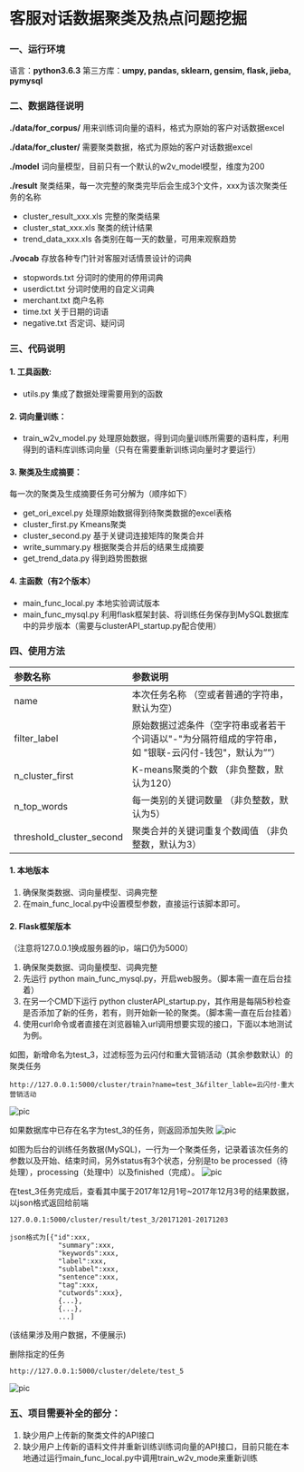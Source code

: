 #  客服对话数据聚类及热点问题挖掘  

### 一、运行环境
语言：**python3.6.3**
第三方库：**umpy, pandas, sklearn, gensim, flask, jieba, pymysql**  

### 二、数据路径说明
**./data/for_corpus/** 用来训练词向量的语料，格式为原始的客户对话数据excel



**./data/for_cluster/** 需要聚类数据，格式为原始的客户对话数据excel



**./model** 词向量模型，目前只有一个默认的w2v_model模型，维度为200



**./result** 聚类结果，每一次完整的聚类完毕后会生成3个文件，xxx为该次聚类任务的名称
* cluster_result_xxx.xls 完整的聚类结果
* cluster_stat_xxx.xls 聚类的统计结果
* trend_data_xxx.xls 各类别在每一天的数量，可用来观察趋势




**./vocab** 存放各种专门针对客服对话情景设计的词典

* stopwords.txt 分词时的使用的停用词典
* userdict.txt 分词时使用的自定义词典
* merchant.txt 商户名称
* time.txt 关于日期的词语
* negative.txt 否定词、疑问词





### 三、代码说明

#### 1. 工具函数:
* utils.py 集成了数据处理需要用到的函数




#### 2. 词向量训练：

* train_w2v_model.py 处理原始数据，得到词向量训练所需要的语料库，利用得到的语料库训练词向量（只有在需要重新训练词向量时才要运行）




#### 3. 聚类及生成摘要：

每一次的聚类及生成摘要任务可分解为（顺序如下）

* get_ori_excel.py  处理原始数据得到待聚类数据的excel表格
* cluster_first.py  Kmeans聚类
* cluster_second.py  基于关键词连接矩阵的聚类合并
* write_summary.py  根据聚类合并后的结果生成摘要
* get_trend_data.py  得到趋势图数据




#### 4. 主函数（有2个版本）

* main_func_local.py 本地实验调试版本 
* main_func_mysql.py 利用flask框架封装、将训练任务保存到MySQL数据库中的异步版本（需要与clusterAPI_startup.py配合使用）



### 四、使用方法

| 参数名称                     | 参数说明                                     |
| :----------------------- | :--------------------------------------- |
| name                     | 本次任务名称 （空或者普通的字符串，默认为空）                  |
| filter_label             | 原始数据过滤条件（空字符串或者若干个词语以"-"为分隔符组成的字符串，如 "银联-云闪付-钱包"，默认为””） |
| n_cluster_first          | K-means聚类的个数 （非负整数，默认为120）               |
| n_top_words              | 每一类别的关键词数量  （非负整数，默认为5）                  |
| threshold_cluster_second | 聚类合并的关键词重复个数阈值  （非负整数，默认为3）              |

#### 1. 本地版本

1. 确保聚类数据、词向量模型、词典完整
2. 在main_func_local.py中设置模型参数，直接运行该脚本即可。




#### 2. Flask框架版本

（注意将127.0.0.1换成服务器的ip，端口仍为5000）

1. 确保聚类数据、词向量模型、词典完整
2. 先运行 python main_func_mysql.py，开启web服务。（脚本需一直在后台挂着）
3. 在另一个CMD下运行 python clusterAPI_startup.py，其作用是每隔5秒检查是否添加了新的任务，若有，则开始新一轮的聚类。（脚本需一直在后台挂着）
4. 使用curl命令或者直接在浏览器输入url调用想要实现的接口，下面以本地测试为例。




如图，新增命名为test_3，过滤标签为云闪付和重大营销活动（其余参数默认）的聚类任务

```http://127.0.0.1:5000/cluster/train?name=test_3&filter_lable=云闪付-重大营销活动```

![pic](https://github.com/Mathstao/Chat-Cluster/blob/master/pic_for_md/1.png)

如果数据库中已存在名字为test_3的任务，则返回添加失败
![pic](https://github.com/Mathstao/Chat-Cluster/blob/master/pic_for_md/2.png)

如图为后台的训练任务数据(MySQL)，一行为一个聚类任务，记录着该次任务的参数以及开始、结束时间，另外status有3个状态，分别是to be processed（待处理），processing（处理中）以及finished（完成）。
![pic](https://github.com/Mathstao/Chat-Cluster/blob/master/pic_for_md/3.png)

在test_3任务完成后，查看其中属于2017年12月1号~2017年12月3号的结果数据，以json格式返回给前端

```127.0.0.1:5000/cluster/result/test_3/20171201-20171203```

```
json格式为[{"id":xxx,
            "summary":xxx,
            "keywords":xxx,
            "label":xxx,
            "sublabel":xxx,
            "sentence":xxx,
            "tag":xxx,
            "cutwords":xxx},
            {...},
            {...},
            ...]
```

(该结果涉及用户数据，不便展示)

删除指定的任务

```http://127.0.0.1:5000/cluster/delete/test_5```

![pic](https://github.com/Mathstao/Chat-Cluster/blob/master/pic_for_md/4.png)

### 五、项目需要补全的部分：
1. 缺少用户上传新的聚类文件的API接口
2. 缺少用户上传新的语料文件并重新训练训练词向量的API接口，目前只能在本地通过运行main_func_local.py中调用train_w2v_mode来重新训练
